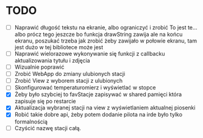 # TODO

- [ ] Naprawić długość tekstu na ekranie, albo ograniczyć i zrobić To jest te... albo prócz tego jeszcze bo funkcja drawString zawija ale na końcu ekranu, poszukać trzeba jak zrobić żeby zawijało w połowie ekranu, tam jest dużo w tej bibliotece może jest
- [ ] Naprawić wielorazowe wykonywanie się funkcji z callbacku aktualizowania tytułu i zdjęcia
- [ ] Wizualnie poprawić
- [ ] Zrobić WebApp do zmiany ulubionych stacji
- [ ] Zrobić View z wyborem stacji z ulubionych
- [ ] Skonfigurować temperaturomierz i wyświetlać w stopce
- [x] Żeby było szybciej to favStacje zapisywać w shared pamięci która zapisuje się po restarcie
- [x] Aktualizacja wybranej stacji na view z wyświetlaniem aktualnej piosenki
- [x] Robić takie dobre api, żeby potem dodanie pilota na irde było tylko formalnością
- [ ] Czyścić nazwę stacji całą.
